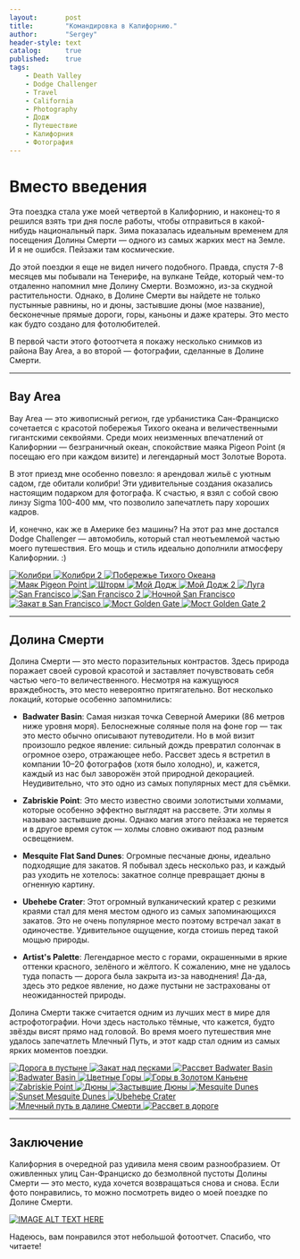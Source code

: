 ```yaml
---
layout:       post
title:        "Командировка в Калифорнию."
author:       "Sergey"
header-style: text
catalog:      true
published:    true
tags:
    - Death Valley
    - Dodge Challenger 
    - Travel
    - California
    - Photography
    - Додж
    - Путешествие
    - Калифорния
    - Фотография
---
```


# Вместо введения
Эта поездка стала уже моей четвертой в Калифорнию, и наконец-то я решился взять три дня после работы, чтобы отправиться в какой-нибудь национальный парк. Зима показалась идеальным временем для посещения Долины Смерти — одного из самых жарких мест на Земле. И я не ошибся. Пейзажи там космические. 

До этой поездки я еще не видел ничего подобного. Правда, спустя 7-8 месяцев мы побывали на Тенерифе, на вулкане Тейде, который чем-то отдаленно напомнил мне Долину Смерти. Возможно, из-за скудной растительности. Однако, в Долине Смерти вы найдете не только пустынные равнины, но и дюны, застывшие дюны (мое название), бесконечные прямые дороги, горы, каньоны и даже кратеры. Это место как будто создано для фотолюбителей.

В первой части этого фотоотчета я покажу несколько снимков из района Bay Area, а во второй — фотографии, сделанные в Долине Смерти. 

---

## Bay Area

Bay Area — это живописный регион, где урбанистика Сан-Франциско сочетается с красотой побережья Тихого океана и величественными гигантскими секвойями. Среди моих неизменных впечатлений от Калифорнии — безграничный океан, спокойствие маяка Pigeon Point (я посещаю его при каждом визите) и легендарный мост Золотые Ворота.

В этот приезд мне особенно повезло: я арендовал жильё с уютным садом, где обитали колибри! Эти удивительные создания оказались настоящим подарком для фотографа. К счастью, я взял с собой свою линзу Sigma 100-400 мм, что позволило запечатлеть пару хороших кадров. 

И, конечно, как же в Америке без машины? На этот раз мне достался Dodge Challenger — автомобиль, который стал неотъемлемой частью моего путешествия. Его мощь и стиль идеально дополнили атмосферу Калифорнии. :)

<div class="photo-grid">
  <a href="{{site.baseurl}}/img/8_death_valley/DSC00173-Enhanced-NR.jpeg" data-lightbox="gallery" data-title="Колибри">
    <img src="{{site.baseurl}}/img/8_death_valley/DSC00173-Enhanced-NR.jpeg" alt="Колибри">
  </a>
  <a href="{{site.baseurl}}/img/8_death_valley/DSC00126.jpeg" data-lightbox="gallery" data-title="Колибри 2">
    <img src="{{site.baseurl}}/img/8_death_valley/DSC00126.jpeg" alt="Колибри 2">
  </a>
  <a href="{{site.baseurl}}/img/8_death_valley/DSC07343.jpeg" data-lightbox="gallery" data-title="Побережье Тихого Океана">
    <img src="{{site.baseurl}}/img/8_death_valley/DSC07343.jpeg" alt="Побережье Тихого Океана">
  </a>
   <a href="{{site.baseurl}}/img/8_death_valley/DSC07388.jpeg" data-lightbox="gallery" data-title="Маяк Pigeon Point">
    <img src="{{site.baseurl}}/img/8_death_valley/DSC07388.jpeg" alt="Маяк Pigeon Point">
  </a>
    <a href="{{site.baseurl}}/img/8_death_valley/DSC09050.jpeg" data-lightbox="gallery" data-title="Шторм">
    <img src="{{site.baseurl}}/img/8_death_valley/DSC09050.jpeg" alt="Шторм">
  </a>
   <a href="{{site.baseurl}}/img/8_death_valley/DSC07745.jpeg" data-lightbox="gallery" data-title="Мой додж">
    <img src="{{site.baseurl}}/img/8_death_valley/DSC07745.jpeg" alt="Мой Додж">
  </a>
    <a href="{{site.baseurl}}/img/8_death_valley/DSC08462.jpeg" data-lightbox="gallery" data-title="Мой додж 2">
    <img src="{{site.baseurl}}/img/8_death_valley/DSC08462.jpeg" alt="Мой Додж 2">
  </a>
     <a href="{{site.baseurl}}/img/8_death_valley/DSC00296.jpeg" data-lightbox="gallery" data-title="Луга">
    <img src="{{site.baseurl}}/img/8_death_valley/DSC00296.jpeg" alt="Луга">
  </a>
     <a href="{{site.baseurl}}/img/8_death_valley/DSC07917.jpeg" data-lightbox="gallery" data-title="San Francisco">
    <img src="{{site.baseurl}}/img/8_death_valley/DSC07917.jpeg" alt="San Francisco">
  </a>
      <a href="{{site.baseurl}}/img/8_death_valley/DSC07955.jpeg" data-lightbox="gallery" data-title="San Francisco 2">
    <img src="{{site.baseurl}}/img/8_death_valley/DSC07955.jpeg" alt="San Francisco 2">
  </a>
   <a href="{{site.baseurl}}/img/8_death_valley/DSC08151_Panorama.jpeg" data-lightbox="gallery" data-title="Ночной San Francisco">
    <img src="{{site.baseurl}}/img/8_death_valley/DSC08151_Panorama.jpeg" alt="Ночной San Francisco">
  </a>
   <a href="{{site.baseurl}}/img/8_death_valley/DSC08381.jpeg" data-lightbox="gallery" data-title="Закат в San Francisco">
    <img src="{{site.baseurl}}/img/8_death_valley/DSC08381.jpeg" alt="Закат в San Francisco">
  </a>
     <a href="{{site.baseurl}}/img/8_death_valley/DSC07816.jpeg" data-lightbox="gallery" data-title="Мост Golden Gate">
    <img src="{{site.baseurl}}/img/8_death_valley/DSC07816.jpeg" alt="Мост Golden Gate">
  </a>
      <a href="{{site.baseurl}}/img/8_death_valley/DSC07855.jpeg" data-lightbox="gallery" data-title="Мост Golden Gate 2">
    <img src="{{site.baseurl}}/img/8_death_valley/DSC07855.jpeg" alt="Мост Golden Gate 2">
  </a>
</div>

---

## Долина Смерти

Долина Смерти — это место поразительных контрастов. Здесь природа поражает своей суровой красотой и заставляет почувствовать себя частью чего-то величественного. Несмотря на кажущуюся враждебность, это место невероятно притягательно. Вот несколько локаций, которые особенно запомнились:

- **Badwater Basin**: Самая низкая точка Северной Америки (86 метров ниже уровня моря). Белоснежные соляные поля на фоне гор — так это место обычно описывают путеводители. Но в мой визит произошло редкое явление: сильный дождь превратил солончак в огромное озеро, отражающее небо. Рассвет здесь я встретил в компании 10–20 фотографов (хотя было холодно), и, кажется, каждый из нас был заворожён этой природной декорацией. Неудивительно, что это одно из самых популярных мест для съёмки.

- **Zabriskie Point**: Это место известно своими золотистыми холмами, которые особенно эффектно выглядят на рассвете. Эти холмы я называю застывшие дюны. Однако магия этого пейзажа не теряется и в другое время суток — холмы словно оживают под разным освещением. 

- **Mesquite Flat Sand Dunes**: Огромные песчаные дюны, идеально подходящие для закатов. Я побывал здесь несколько раз, и каждый раз уходить не хотелось: закатное солнце превращает дюны в огненную картину.

- **Ubehebe Crater**: Этот огромный вулканический кратер с резкими краями стал для меня местом одного из самых запоминающихся закатов. Это не очень популярное место поэтому встречал закат в одиночестве. Удивительное ощущение, когда стоишь перед такой мощью природы.

- **Artist's Palette**: Легендарное место с горами, окрашенными в яркие оттенки красного, зелёного и жёлтого. К сожалению, мне не удалось туда попасть — дорога была закрыта из-за наводнения! Да-да, здесь это редкое явление, но даже пустыни не застрахованы от неожиданностей природы.

Долина Смерти также считается одним из лучших мест в мире для астрофотографии. Ночи здесь настолько тёмные, что кажется, будто звёзды висят прямо над головой. Во время моего путешествия мне удалось запечатлеть Млечный Путь, и этот кадр стал одним из самых ярких моментов поездки.

<div class="photo-grid">
  <a href="{{site.baseurl}}/img/8_death_valley/DSC00638.jpeg" data-lightbox="gallery" data-title="Дорога в пустыне">
    <img src="{{site.baseurl}}/img/8_death_valley/DSC00638.jpeg" alt="Дорога в пустыне">
  </a>
  <a href="{{site.baseurl}}/img/8_death_valley/DSC00675.jpeg" data-lightbox="gallery" data-title="Закат над песками">
    <img src="{{site.baseurl}}/img/8_death_valley/DSC00675.jpeg" alt="Закат над песками">
  </a>
  <a href="{{site.baseurl}}/img/8_death_valley/DSC00763.jpeg" data-lightbox="gallery" data-title="Рассвет Badwater Basin">
    <img src="{{site.baseurl}}/img/8_death_valley/DSC00763.jpeg" alt="Рассвет Badwater Basin">
  </a>
   <a href="{{site.baseurl}}/img/8_death_valley/DSC00776.jpeg" data-lightbox="gallery" data-title="Badwater Basin">
    <img src="{{site.baseurl}}/img/8_death_valley/DSC00776.jpeg" alt="Badwater Basin">
  </a>
    <a href="{{site.baseurl}}/img/8_death_valley/DSC00867.jpeg" data-lightbox="gallery" data-title="Цветные Горы">
    <img src="{{site.baseurl}}/img/8_death_valley/DSC00867.jpeg" alt="Цветные Горы">
  </a>
  <a href="{{site.baseurl}}/img/8_death_valley/DSC01158.jpeg" data-lightbox="gallery" data-title="Горы в Золотом Каньене">
    <img src="{{site.baseurl}}/img/8_death_valley/DSC01158.jpeg" alt="Горы в Золотом Каньене">
  </a>
  <a href="{{site.baseurl}}/img/8_death_valley/DSC01248.jpeg" data-lightbox="gallery" data-title="Zabriskie Point">
    <img src="{{site.baseurl}}/img/8_death_valley/DSC01248.jpeg" alt="Zabriskie Point">
  </a>
  <a href="{{site.baseurl}}/img/8_death_valley/DSC01514-Edit.jpeg" data-lightbox="gallery" data-title="Дюны">
    <img src="{{site.baseurl}}/img/8_death_valley/DSC01514-Edit.jpeg" alt="Дюны">
  </a>
   <a href="{{site.baseurl}}/img/8_death_valley/DSC01419.jpeg" data-lightbox="gallery" data-title="Застывшие Дюны">
    <img src="{{site.baseurl}}/img/8_death_valley/DSC01419.jpeg" alt="Застывшие Дюны">
  </a>
   <a href="{{site.baseurl}}/img/8_death_valley/DSC01555.jpeg" data-lightbox="gallery" data-title="Mesquite Dunes">
    <img src="{{site.baseurl}}/img/8_death_valley/DSC01555.jpeg" alt="Mesquite Dunes">
  </a>
  <a href="{{site.baseurl}}/img/8_death_valley/DSC01610.jpeg" data-lightbox="gallery" data-title="Sunset Mesquite Dunes">
    <img src="{{site.baseurl}}/img/8_death_valley/DSC01610.jpeg" alt="Sunset Mesquite Dunes">
  </a>
  <a href="{{site.baseurl}}/img/8_death_valley/DSC02152-HDR-3.jpeg" data-lightbox="gallery" data-title="Ubehebe Crater">
    <img src="{{site.baseurl}}/img/8_death_valley/DSC02152-HDR-3.jpeg" alt="Ubehebe Crater">
  </a>
  <a href="{{site.baseurl}}/img/8_death_valley/DSC02243-Enhanced-NR.jpeg" data-lightbox="gallery" data-title="Млечный путь в далине Смерти">
    <img src="{{site.baseurl}}/img/8_death_valley/DSC02243-Enhanced-NR.jpeg" alt="Млечный путь в далине Смерти">
  </a>
  <a href="{{site.baseurl}}/img/8_death_valley/DSC02322-Edit.jpeg" data-lightbox="gallery" data-title="Рассвет в дороге">
    <img src="{{site.baseurl}}/img/8_death_valley/DSC02322-Edit.jpeg" alt="Рассвет в дороге">
  </a>
</div>

---

## Заключение
Калифорния в очередной раз удивила меня своим разнообразием. От оживленных улиц Сан-Франциско до безмолвной пустоты Долины Смерти — это место, куда хочется возвращаться снова и снова. Если фото понравились, то можно посмотреть видео о моей поездке по Долине Смерти. 

[![IMAGE ALT TEXT HERE](https://img.youtube.com/vi/C2kgY2ChmJ0/0.jpg)](https://www.youtube.com/watch?v=C2kgY2ChmJ0)

Надеюсь, вам понравился этот небольшой фотоотчет. Спасибо, что читаете! 
